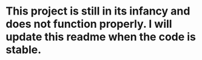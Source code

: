 # This project is still in its infancy and does not function properly.  I will update this readme when the code is stable.
